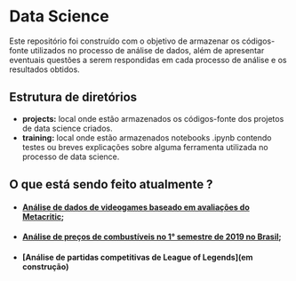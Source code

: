# Data Science

Este repositório foi construído com o objetivo de armazenar os códigos-fonte utilizados no processo de análise de dados, além de apresentar eventuais questões a serem respondidas em cada processo de análise e os resultados obtidos. 

## Estrutura de diretórios

- **projects:** local onde estão armazenados os códigos-fonte dos projetos de data science criados.
- **training:** local onde estão armazenados notebooks .ipynb contendo testes ou breves explicações sobre alguma ferramenta utilizada no processo de data science.

## O que está sendo feito atualmente ?
- #### [Análise de dados de videogames baseado em avaliações do Metacritic](https://github.com/guilhermesam/data-science/tree/master/projects/metacritic-2011_2019);
  
- #### [Análise de preços de combustíveis no 1° semestre de 2019 no Brasil](https://github.com/guilhermesam/data-science/tree/master/projects/fuel_2019);
  
- #### [Análise de partidas competitivas de League of Legends](em construção)
